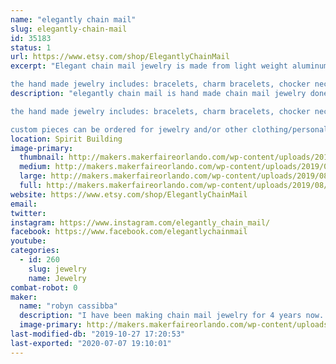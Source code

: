 ```yaml
---
name: "elegantly chain mail"
slug: elegantly-chain-mail
id: 35183
status: 1
url: https://www.etsy.com/shop/ElegantlyChainMail
excerpt: "Elegant chain mail jewelry is made from light weight aluminum in bright colors. every piece is hand made and adjusted to fit you on site.

the hand made jewelry includes: bracelets, charm bracelets, chocker necklaces, pendent necklaces, and earrings. "
description: "elegantly chain mail is hand made chain mail jewelry done in simply and light weight aluminum in bright and vibrant colors. all pieces are hand made and custom fitted on site so that they fit each person perfectly.

the hand made jewelry includes: bracelets, charm bracelets, chocker necklaces, pendent necklaces, and earrings. the jewelry is done in a victorian/gothic style, that showcases the artists specialized art form. 

custom pieces can be ordered for jewelry and/or other clothing/personal accessories. an example of some of the custom orders that have been fulfilled in the past are hair clips and appearal add-ons (shoulder pieces, sleeve designs, etc.)."
location: Spirit Building
image-primary:
  thumbnail: http://makers.makerfaireorlando.com/wp-content/uploads/2019/08/60565498_1079102532213503_8975995174874251264_n-3-150x150.jpg
  medium: http://makers.makerfaireorlando.com/wp-content/uploads/2019/08/60565498_1079102532213503_8975995174874251264_n-3-300x300.jpg
  large: http://makers.makerfaireorlando.com/wp-content/uploads/2019/08/60565498_1079102532213503_8975995174874251264_n-3.jpg
  full: http://makers.makerfaireorlando.com/wp-content/uploads/2019/08/60565498_1079102532213503_8975995174874251264_n-3.jpg
website: https://www.etsy.com/shop/ElegantlyChainMail
email: 
twitter: 
instagram: https://www.instagram.com/elegantly_chain_mail/
facebook: https://www.facebook.com/elegantlychainmail
youtube: 
categories:
  - id: 260
    slug: jewelry
    name: Jewelry
combat-robot: 0
maker:
  name: "robyn cassibba"
  description: "I have been making chain mail jewelry for 4 years now. I started because I have a hard time finding jewelry that fits me and doesn't effect my delicate skin. when I started I found a lot of people were interested in the jewelry I was wearing so I decided to try selling it. so I started to sell online now I think I am ready to get out there and sell at events."
  image-primary: http://makers.makerfaireorlando.com/wp-content/uploads/2019/08/56184164_1025455330911557_8337655840894877696_n.jpg
last-modified-db: "2019-10-27 17:20:53"
last-exported: "2020-07-07 19:10:01"
---
```

